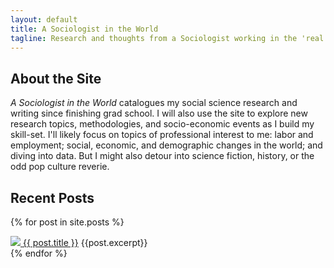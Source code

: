 ```yaml
---
layout: default
title: A Sociologist in the World
tagline: Research and thoughts from a Sociologist working in the 'real world'
---
```

## About the Site 
_A Sociologist in the World_ catalogues my social science research and writing since finishing grad school. I will also use the site to explore new research topics, methodologies, and socio-economic events as I build my skill-set. I'll likely focus on topics of professional interest to me: labor and employment; social, economic, and demographic changes in the world; and diving into data. But I might also detour into science fiction, history, or the odd pop culture reverie.

## Recent Posts

  {% for post in site.posts %}
    <div>
      <a href="{{ post.url }}"><img src="{{ post.thumbnail }}" >
      <a href="{{ post.url }}">{{ post.title }}</a>
      {{post.excerpt}}
    </div>
  {% endfor %}


